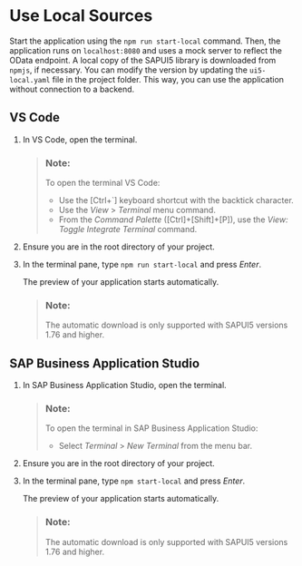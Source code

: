 <!-- loio6d3a21087ba74ce1a5ba475d9ef4fbd4 -->

# Use Local Sources

Start the application using the `npm run start-local` command. Then, the application runs on `localhost:8080` and uses a mock server to reflect the OData endpoint. A local copy of the SAPUI5 library is downloaded from `npmjs`, if necessary. You can modify the version by updating the `ui5-local.yaml` file in the project folder. This way, you can use the application without connection to a backend.



<a name="loio6d3a21087ba74ce1a5ba475d9ef4fbd4__section_r5s_m5t_r4b"/>

## VS Code

1.  In VS Code, open the terminal.

    > ### Note:  
    > To open the terminal VS Code:
    > 
    > -   Use the [Ctrl+\`\] keyboard shortcut with the backtick character.
    > -   Use the *View* \> *Terminal* menu command.
    > -   From the *Command Palette* \([Ctrl\]+[Shift\]+[P\]\), use the *View: Toggle Integrate Terminal* command.

2.  Ensure you are in the root directory of your project.
3.  In the terminal pane, type `npm run start-local` and press *Enter*.

    The preview of your application starts automatically.

    > ### Note:  
    > The automatic download is only supported with SAPUI5 versions 1.76 and higher.




<a name="loio6d3a21087ba74ce1a5ba475d9ef4fbd4__section_jf3_55t_r4b"/>

## SAP Business Application Studio

1.  In SAP Business Application Studio, open the terminal.

    > ### Note:  
    > To open the terminal in SAP Business Application Studio:
    > 
    > -   Select *Terminal* \> *New Terminal* from the menu bar.

2.  Ensure you are in the root directory of your project.
3.  In the terminal pane, type `npm start-local` and press *Enter*.

    The preview of your application starts automatically.

    > ### Note:  
    > The automatic download is only supported with SAPUI5 versions 1.76 and higher.



